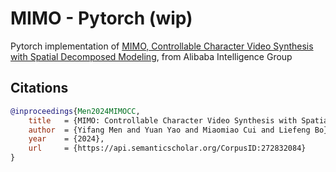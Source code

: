 # MIMO - Pytorch (wip)

Pytorch implementation of <a href="https://menyifang.github.io/projects/MIMO/index.html">MIMO, Controllable Character Video Synthesis with Spatial Decomposed Modeling</a>, from Alibaba Intelligence Group

## Citations

```bibtex
@inproceedings{Men2024MIMOCC,
    title   = {MIMO: Controllable Character Video Synthesis with Spatial Decomposed Modeling},
    author  = {Yifang Men and Yuan Yao and Miaomiao Cui and Liefeng Bo},
    year    = {2024},
    url     = {https://api.semanticscholar.org/CorpusID:272832084}
}
```
